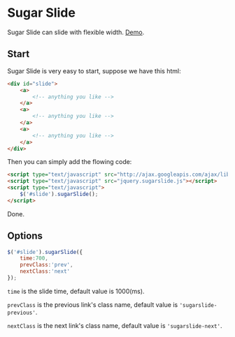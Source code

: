 Sugar Slide
===========

Sugar Slide can slide with flexible width. [Demo](http://yuguo.us/demo/sugar-slide/index.html).

## Start

Sugar Slide is very easy to start, suppose we have this html:

```html
<div id="slide">
    <a>
        <!-- anything you like -->
    </a>
    <a>
        <!-- anything you like -->
    </a>
    <a>
        <!-- anything you like -->
    </a>
</div>
```

Then you can simply add the flowing code:

```html
<script type="text/javascript" src="http://ajax.googleapis.com/ajax/libs/jquery/1.10.2/jquery.min.js"></script>
<script type="text/javascript" src="jquery.sugarslide.js"></script>
<script type="text/javascript">
    $('#slide').sugarSlide();
</script>
```

Done.

## Options

```javascript
$('#slide').sugarSlide({
    time:700,
    prevClass:'prev',
    nextClass:'next'
});
```

`time` is the slide time, default value is 1000(ms).

`prevClass` is the previous link's class name, default value is `'sugarslide-previous'`.

`nextClass` is the next link's class name, default value is `'sugarslide-next'`.
